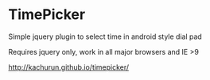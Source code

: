 # TimePicker

Simple jquery plugin to select time in android style dial pad

Requires jquery only, work in all major browsers and IE >9

http://kachurun.github.io/timepicker/
